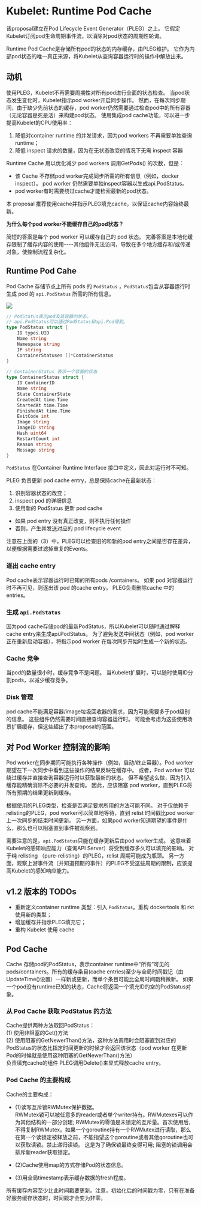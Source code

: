 # Kubelet: Runtime Pod Cache
该proposal建立在Pod Lifecycle Event Generator（PLEG）之上。 它假定Kubelet订阅pod生命周期事件流，以消除对pod状态的周期性轮询。  

Runtime Pod Cache是存储所有pod的状态的内存缓存，由PLEG维护。 它作为内部pod状态的唯一真正来源，将Kubelet从查询容器运行时的操作中解放出来。  

## 动机
使用PLEG，Kubelet不再需要周期性对所有pod进行全面的状态检查。 当pod状态发生变化时，Kubelet指示pod worker开启同步操作。 然而，在每次同步期间，由于缺少先前状态的缓存，pod worker仍然需要通过检查pod中的所有容器（无论容器是死是活）来构建pod状态。 使用集成pod cache功能，可以进一步提高Kubelet的CPU使用率：  

1. 降低对container runtime 的并发请求，因为pod workers 不再需要单独查询 runtime；
2. 降低 inspect 请求的数量，因为在无状态改变的情况下无需 inspect 容器  

Runtime Cache 用以优化减少 pod workers 调用GetPods() 的次数，但是：  

* 该 Cache 不存储pod  worker完成同步所需的所有信息（例如，docker inspect）。 pod worker 仍然需要单独inspect容器以生成api.PodStatus。  
* pod worker有时需要绕过cache才能检索最新的pod状态。  

本 proposal 推荐使用cache并指示PLEG填充cache，以保证cache内容始终最新。  

**为什么每个pod worker不能缓存自己的pod状态？**

简短的答案是每个 pod worker 可以缓存自己的 pod 状态。 完善答案是本地化缓存限制了缓存内容的使用----其他组件无法访问，导致在多个地方缓存和/或传递对象，使控制流程复杂化。  

## Runtime Pod Cahe
Pod Cache 存储节点上所有 pods 的 `PodStatus` ，`PodStatus`包含从容器运行时生成 pod 的 `api.PodStatus` 所需的所有信息。  

![](/home/wong/桌面/github_picture/pod-cache.png) 

```go
// PodStatus表示pod及其容器的状态。
// api.PodStatus可以通过PodStatus和api.Pod得到。
type PodStatus struct {
    ID types.UID
    Name string
    Namespace string
    IP string
    ContainerStatuses []*ContainerStatus
}

// ContainerStatus 表示一个容器的状态
type ContainerStatus struct {
    ID ContainerID
    Name string
    State ContainerState
    CreatedAt time.Time
    StartedAt time.Time
    FinishedAt time.Time
    ExitCode int
    Image string
    ImageID string
    Hash uint64
    RestartCount int
    Reason string
    Message string
}
```
`PodStatus` 在Container Runtime Interface 接口中定义，因此对运行时不可知。  

PLEG 负责更新 pod cache entry，总是保持cache在最新状态：  
1. 识别容器状态的改变；  
2. inspect  pod 的详细信息  
3. 使用新的 PodStatus 更新 pod cache  

  * 如果 pod entry 没有真正改变，则不执行任何操作
  * 否则，产生并发送对应的 pod lifecycle event  
  
  注意在上面的（3）中，PLEG可以检查旧的和新的pod entry之间是否存在差异，以便根据需要过滤掉重复的Events。

### 逐出 cache entry
Pod cache表示容器运行时已知的所有pods /containers。 如果 pod 对容器运行时不再可见，则逐出该 pod 的cache entry。 PLEG负责删除cache 中的entries。  

### 生成 `api.PodStatus`
因为pod cache存储pod的最新PodStatus，所以Kubelet可以随时通过解释cache entry来生成api.PodStatus。 为了避免发送中间状态（例如，pod worker正在重新启动容器），将指示pod worker 在每次同步开始时生成一个新的状态。  

### Cache 竞争
当pod的数量很小时，缓存竞争不是问题。 当Kubelet扩展时，可以随时使用ID分割pods，以减少缓存竞争。  

### Disk 管理
pod cache不能满足容器/image垃圾回收器的需求，因为可能需要多于pod级别的信息。 这些组件仍然需要时间直接查询容器运行时。 可能会考虑为这些使用场景扩展缓存，但这些超出了本proposal的范围。  

## 对 Pod Worker 控制流的影响
Pod worker在同步期间可能执行各种操作（例如，启动/终止容器）。Pod worker 期望在下一次同步中看到这些操作的结果反映在缓存中。 或者，Pod worker 可以绕过缓存并直接查询容器运行时以获取最新的状态。 但不希望这么做，因为引入缓存能精确消除不必要的并发查询。 因此，应该阻塞 pod worker，直到PLEG将所有预期的结果更新到缓存。  

根据使用的PLEG类型，检查是否满足要求所用的方法可能不同。 对于仅依赖于relisting的PLEG，pod worker可以简单地等待，直到 relist 时间戳比pod  worker 上一次同步的结束时间更新。 另一方面，如果pod worker知道期望的事件是什么，那么也可以阻塞直到事件被观察到。  

需要注意的是，`api.PodStatus`只能在缓存更新后由pod worker生成。 这意味着Kubelet的感知响应能力（查询API Server）将受到缓存多久可以填充的影响。 对于纯 relisting （pure-relisting）的PLEG，relist 周期可能成为瓶颈。 另一方面，观察上游事件流（并知道预期的事件）的PLEG不受这些周期的限制，应该提高Kubelet的感知响应能力。

## v1.2 版本的 TODOs
* 重新定义container runtime 类型：引入 `PodStatus`。重构 dockertools 和 rkt 使用新的类型；
* 增加缓存并指示PLEG填充它；
* 重构 Kubelet 使用 cache

## Pod Cache
Cache 存储pod的PodStatus，表示container runtime中“所有”可见的pods/containers。所有的缓存条目(cache entries)至少与全局时间戳记（由UpdateTime()设置）一样新或更新，而单个条目可能比全局时间戳稍微新。 如果一个pod没有runtime已知的状态，Cache将返回一个填充ID的空的PodStatus对象。  

### 从 Pod  Cache 获取 PodStatus 的方法
Cache提供两种方法取回PodStatus：  
(1) 使用非阻塞的Get()方法  
(2) 使用阻塞的GetNewerThan()方法，这种方法调用时会阻塞直到对应的PodStatus的状态比指定时间更新的时候才会返回该状态（pod worker 在更新Pod的时候就是使用这种阻塞的GetNewerThan()方法）  
负责填充cache的组件 PLEG调用Delete()来显式释放cache entry。  
   
### Pod Cache 的主要构成   
   Cache的主要构成：  
   
* (1)读写互斥锁RWMutex保护数据。  
	RWMutex锁可以被任意多的reader或者单个writer持有。RWMutexes可以作为其他结构的一部分创建; RWMutex的零值是未锁定的互斥量。首次使用后，不得复制RWMutex。如果一个goroutine持有一个RWMutex进行读取，那么在第一个读锁定被释放之前，不能指望这个goroutine或者其他goroutine也可以获取读锁。禁止递归读锁。 这是为了确保锁最终变得可用; 阻塞的锁调用会排斥新reader获取锁定。  

* (2)Cache使用map的方式存储Pod的状态信息。  
* (3)用全局timestamp表示缓存数据的fresh程度。  

所有缓存内容至少比此时间戳要更新。注意，初始化后的时间戳为零，只有在准备好服务缓存状态时，时间戳才会变为非零。  
